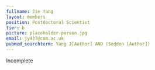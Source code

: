 ```yaml
---
fullname: Jie Yang
layout: members
position: Postdoctoral Scientist
tier: b
picture: placeholder-person.jpg
email: jy437@cam.ac.uk 
pubmed_searchterm: Yang J[Author] AND (Seddon [Author]) 
---
```


Incomplete